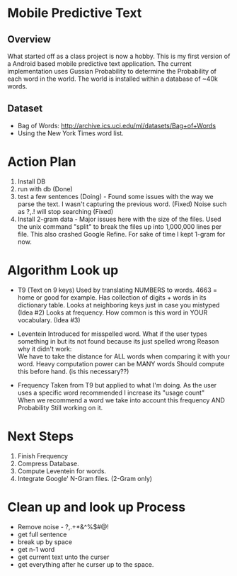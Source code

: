 Mobile Predictive Text 
==========================
Overview 
--------
What started off as a class project is now a hobby.  This is my first version of a Android based mobile predictive text application. 
The current implementation uses Gussian Probability to determine the Probability of each word in the world.  The world is installed 
within a database of ~40k words.  

Dataset
-------
* Bag of Words: http://archive.ics.uci.edu/ml/datasets/Bag+of+Words
* Using the New York Times word list.


Action Plan
==========================
1. Install DB
2. run with db (Done)
3. test a few sentences (Doing) - Found some issues with the way we parse the text. I wasn't capturing the previous word.  (Fixed)
Noise such as ?,.! will stop searching (Fixed)
4. Install 2-gram data - Major issues here with the size of the files.  Used the unix command "split" to break the files up into 1,000,000 lines per file.  This also crashed Google Refine. For sake of time I kept 1-gram for now.


Algorithm Look up
==========================
* T9 (Text on 9 keys)
Used by translating NUMBERS to words. 
4663 = home or good for example.
Has collection of digits + words in its dictionary table.
Looks at neighboring keys just in case you mistyped (Idea #2)
Looks at frequency.
How common is this word in YOUR vocabulary. (Idea #3)

* Leventein
Introduced for misspelled word.  What if the user types something in but its not found because its just spelled wrong
Reason why it didn't work:  
We have to take the distance for ALL words when comparing it with your word.
Heavy computation power can be MANY words
Should compute this before hand.  (is this necessary??)

* Frequency
Taken from T9 but applied to what I'm doing. 
As the user uses a specific word recommended I increase its "usage count"  
When we recommend a word we take into account this frequency AND Probability
Still working on it.


Next Steps
===================
1. Finish Frequency
2. Compress Database.  
3. Compute Leventein for words.
4. Integrate Google' N-Gram files. (2-Gram only)

Clean up and look up Process
==========================
* Remove noise  - ?,.+*&^%$#@!
* get full sentence
* break up by space
* get n-1 word 
* get current text unto the curser
* get everything after he curser up to the space.


